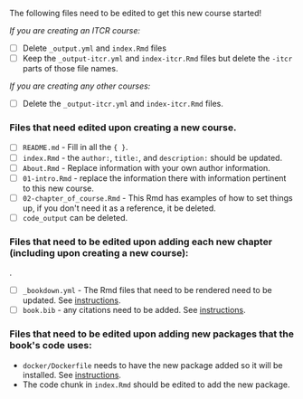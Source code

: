 
The following files need to be edited to get this new course started!


_If you are creating an ITCR course:_

- [ ] Delete `_output.yml` and `index.Rmd` files
- [ ] Keep the `_output-itcr.yml` and `index-itcr.Rmd` files but delete the `-itcr` parts of those file names.

_If you are creating any other courses:_

- [ ] Delete the `_output-itcr.yml` and `index-itcr.Rmd` files.

### Files that need edited upon creating a new course.

- [ ] `README.md` - Fill in all the `{ }`.
- [ ] `index.Rmd` - the `author:`, `title:`, and `description:` should be updated.
- [ ] `About.Rmd` - Replace information with your own author information.
- [ ] `01-intro.Rmd` - replace the information there with information pertinent to this new course.
- [ ] `02-chapter_of_course.Rmd` - This Rmd has examples of how to set things up, if you don't need it as a reference, it be deleted.
- [ ] `code_output` can be deleted.

### Files that need to be edited upon adding each new chapter (including upon creating a new course):
.
- [ ] `_bookdown.yml` - The Rmd files that need to be rendered need to be updated. See [instructions](https://github.com/jhudsl/DaSL_Course_Template_Bookdown/wiki/Publishing-with-Bookdown).
- [ ] `book.bib` - any citations need to be added. See [instructions](https://github.com/jhudsl/DaSL_Course_Template_Bookdown/wiki/Citations).

### Files that need to be edited upon adding new packages that the book's code uses:
- `docker/Dockerfile` needs to have the new package added so it will be installed. See [instructions](https://github.com/jhudsl/DaSL_Course_Template_Bookdown/wiki/Using-Docker#starting-a-new-docker-image).
- The code chunk in `index.Rmd` should be edited to add the new package.
